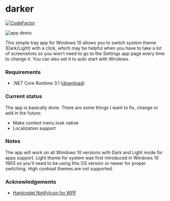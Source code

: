 # darker

[![CodeFactor](https://www.codefactor.io/repository/github/angelwzr/darker/badge/master)](https://www.codefactor.io/repository/github/angelwzr/darker/overview/master)

![app demo](https://mswin.me/cdn/darkeranim.gif)

This simple tray app for Windows 10 allows you to switch system theme (Dark/Light) with a click, which may be helpful when you have to take a lot of screenshots so you won't need to go to the Settings app page every time to change it. You can also set it to auto start with Windows.

### Requirements

- .NET Core Runtime 3.1 ([download](https://dotnet.microsoft.com/download/dotnet-core/current/runtime))

### Current status

The app is basically done. There are some things I want to fix, change or add in the future:

- Make context menu look native
- Localization support

### Notes

The app will work on all Windows 10 versions with Dark and Light mode for apps support. Light theme for system was first introduced in Windows 10 1903 so you'll need to be using this OS version or newer for proper switching. High contrast themes are not supported.

### Acknowledgements

- [Hardcodet NotifyIcon for WPF](https://github.com/hardcodet/wpf-notifyicon)